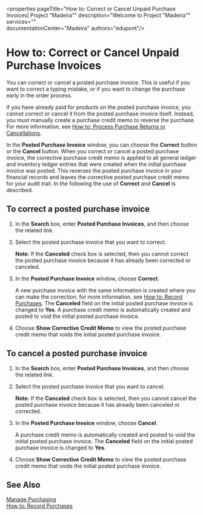 <properties
                pageTitle="How to: Correct or Cancel Unpaid Purchase Invoices| Project “Madeira”" 
                description="Welcome to Project "Madeira"" 
                services=""     
                documentationCenter="Madeira"
                authors="edupont"/>

# How to: Correct or Cancel Unpaid Purchase Invoices
You can correct or cancel a posted purchase invoice. This is useful if you want to correct a typing mistake, or if you want to change the purchase early in the order process.

If you have already paid for products on the posted purchase invoice, you cannot correct or cancel it from the posted purchase invoice itself. Instead, you must manually create a purchase credit memo to reverse the purchase. For more information, see [How to: Process Purchase Returns or Cancellations](purchasing-how-process-purchase-returns-cancellations.md).

In the **Posted Purchase Invoice** window, you can choose the **Correct** button or the **Cancel** button. When you correct or cancel a posted purchase invoice, the corrective purchase credit memo is applied to all general ledger and inventory ledger entries that were created when the initial purchase invoice was posted. This reverses the posted purchase invoice in your financial records and leaves the corrective posted purchase credit memo for your audit trail. In the following the use of **Correct** and **Cancel** is described.

## To correct a posted purchase invoice
1. In the **Search** box, enter **Posted Purchase Invoices**, and then choose the related link.  
2. Select the posted purchase invoice that you want to correct.  

    **Note**: If the **Canceled** check box is selected, then you cannot correct the posted purchase invoice because it has already been corrected or canceled.
3. In the **Posted Purchase Invoice** window, choose **Correct**.

    A new purchase invoice with the same information is created where you can make the correction. for more information, see [How to: Record Purchases](purchasing-how-record-purchases.md). The **Canceled** field on the initial posted purchase invoice is changed to **Yes**.
    A purchase credit memo is automatically created and posted to void the initial posted purchase invoice.
4. Choose **Show Corrective Credit Memo** to view the posted purchase credit memo that voids the initial posted purchase invoice.

## To cancel a posted purchase invoice
1. In the **Search** box, enter **Posted Purchase Invoices**, and then choose the related link.  
2. Select the posted purchase invoice that you want to cancel.

    **Note**: If the **Canceled** check box is selected, then you cannot cancel the posted purchase invoice because it has already been canceled or corrected.
3. In the **Posted Purchase Invoice** window, choose **Cancel**. 

    A purchase credit memo is automatically created and posted to void the initial posted purchase invoice. The **Canceled** field on the initial posted purchase invoice is changed to **Yes**.
5. Choose **Show Corrective Credit Memo** to view the posted purchase credit memo that voids the initial posted purchase invoice.

## See Also
[Manage Purchasing](purchasing-manage-purchasing.md)  
[How to: Record Purchases](purchasing-how-record-purchases.md)  